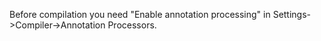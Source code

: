 Before compilation you need "Enable annotation processing" in Settings->Compiler->Annotation Processors.